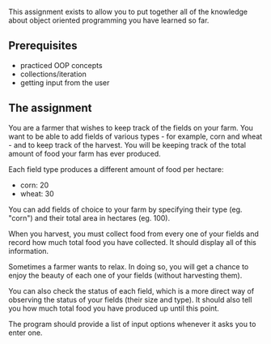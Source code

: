 This assignment exists to allow you to put together all of the knowledge about object oriented programming you have learned so far.

## Prerequisites

- practiced OOP concepts
- collections/iteration
- getting input from the user

## The assignment

You are a farmer that wishes to keep track of the fields on your farm. You want to be able to add fields of various types - for example, corn and wheat - and to keep track of the harvest. You will be keeping track of the total amount of food your farm has ever produced.

Each field type produces a different amount of food per hectare:

- corn: 20
- wheat: 30

You can add fields of choice to your farm by specifying their type (eg. "corn") and their total area in hectares (eg. 100).

When you harvest, you must collect food from every one of your fields and record how much total food you have collected. It should display all of this information.

Sometimes a farmer wants to relax. In doing so, you will get a chance to enjoy the beauty of each one of your fields (without harvesting them).

You can also check the status of each field, which is a more direct way of observing the status of your fields (their size and type). It should also tell you how much total food you have produced up until this point.

The program should provide a list of input options whenever it asks you to enter one.
